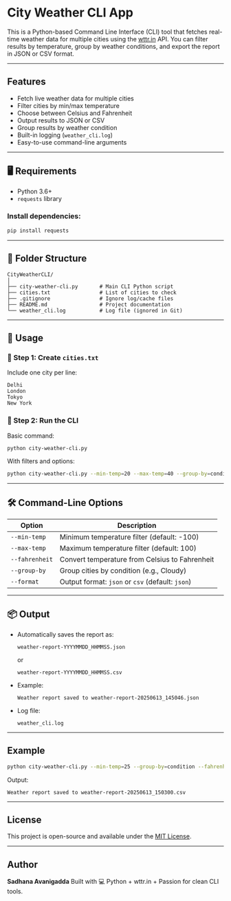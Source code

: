 # City Weather CLI App

This is a Python-based Command Line Interface (CLI) tool that fetches real-time weather data for multiple cities using the [wttr.in](https://wttr.in) API. You can filter results by temperature, group by weather conditions, and export the report in JSON or CSV format.

---

## Features

- Fetch live weather data for multiple cities
- Filter cities by min/max temperature
- Choose between Celsius and Fahrenheit
- Output results to JSON or CSV
- Group results by weather condition
- Built-in logging (`weather_cli.log`)
- Easy-to-use command-line arguments

---

## 🖥️ Requirements

- Python 3.6+
- `requests` library

### Install dependencies:

```bash
pip install requests
````

---

## 📁 Folder Structure

```
CityWeatherCLI/
│
├── city-weather-cli.py       # Main CLI Python script
├── cities.txt                # List of cities to check
├── .gitignore                # Ignore log/cache files
├── README.md                 # Project documentation
└── weather_cli.log           # Log file (ignored in Git)
```

---

## 🏁 Usage

### 🔹 Step 1: Create `cities.txt`

Include one city per line:

```
Delhi
London
Tokyo
New York
```

### 🔹 Step 2: Run the CLI

Basic command:

```bash
python city-weather-cli.py
```

With filters and options:

```bash
python city-weather-cli.py --min-temp=20 --max-temp=40 --group-by=condition --format=csv --fahrenheit
```

---

## 🛠️ Command-Line Options

| Option         | Description                                      |
| -------------- | ------------------------------------------------ |
| `--min-temp`   | Minimum temperature filter (default: -100)       |
| `--max-temp`   | Maximum temperature filter (default: 100)        |
| `--fahrenheit` | Convert temperature from Celsius to Fahrenheit   |
| `--group-by`   | Group cities by condition (e.g., Cloudy)         |
| `--format`     | Output format: `json` or `csv` (default: `json`) |

---

## 📦 Output

* Automatically saves the report as:

  ```
  weather-report-YYYYMMDD_HHMMSS.json
  ```

  or

  ```
  weather-report-YYYYMMDD_HHMMSS.csv
  ```

* Example:

  ```
  Weather report saved to weather-report-20250613_145046.json
  ```

* Log file:

  ```
  weather_cli.log
  ```

---

## Example

```bash
python city-weather-cli.py --min-temp=25 --group-by=condition --fahrenheit --format=csv
```

Output:

```
Weather report saved to weather-report-20250613_150300.csv
```

---

## License

This project is open-source and available under the [MIT License](LICENSE).

---

## Author

**Sadhana Avanigadda**
Built with 💻 Python + wttr.in + Passion for clean CLI tools.

```


